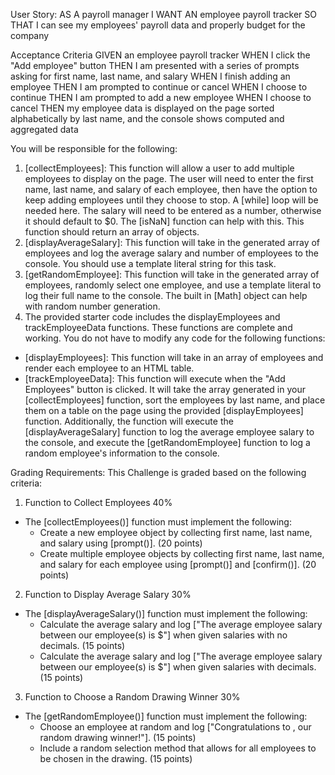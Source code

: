 User Story:
AS A payroll manager
I WANT AN employee payroll tracker
SO THAT I can see my employees' payroll data and properly budget for the company

Acceptance Criteria
GIVEN an employee payroll tracker
WHEN I click the "Add employee" button
THEN I am presented with a series of prompts asking for first name, last name, and salary
WHEN I finish adding an employee
THEN I am prompted to continue or cancel
WHEN I choose to continue
THEN I am prompted to add a new employee
WHEN I choose to cancel
THEN my employee data is displayed on the page sorted alphabetically by last name, and the console shows computed and aggregated data

You will be responsible for the following:
1. [collectEmployees]: This function will allow a user to add multiple employees to display on the page. The user will need to enter the first name, last name, and salary of each employee, then have the option to keep adding employees until they choose to stop. A [while] loop will be needed here. The salary will need to be entered as a number, otherwise it should default to $0. The [isNaN] function can help with this. This function should return an array of objects.
2. [displayAverageSalary]: This function will take in the generated array of employees and log the average salary and number of employees to the console. You should use a template literal string for this task.
3. [getRandomEmployee]: This function will take in the generated array of employees, randomly select one employee, and use a template literal to log their full name to the console. The built in [Math] object can help with random number generation.
4. The provided starter code includes the displayEmployees and trackEmployeeData functions. These functions are complete and working. You do not have to modify any code for the following functions:
- [displayEmployees]: This function will take in an array of employees and render each employee to an HTML table.
- [trackEmployeeData]: This function will execute when the "Add Employees" button is clicked. It will take the array generated in your [collectEmployees] function, sort the employees by last name, and place them on a table on the page using the provided [displayEmployees] function. Additionally, the function will execute the [displayAverageSalary] function to log the average employee salary to the console, and execute the [getRandomEmployee] function to log a random employee's information to the console.


Grading Requirements:
This Challenge is graded based on the following criteria:

1. Function to Collect Employees 40%
- The [collectEmployees()] function must implement the following:
    - Create a new employee object by collecting first name, last name, and salary using [prompt()]. (20 points)
    - Create multiple employee objects by collecting first name, last name, and salary for each employee using [prompt()] and [confirm()]. (20 points)

2. Function to Display Average Salary 30%
- The [displayAverageSalary()] function must implement the following:
    - Calculate the average salary and log ["The average employee salary between our <numberOfEmployees> employee(s) is $<averageSalaryWithTwoDecimals>"] when given salaries with no decimals. (15 points)
    - Calculate the average salary and log ["The average employee salary between our <numberOfEmployees> employee(s) is $<averageSalaryWithTwoDecimals>"] when given salaries with decimals. (15 points)

3. Function to Choose a Random Drawing Winner 30%
- The [getRandomEmployee()] function must implement the following:
    - Choose an employee at random and log ["Congratulations to <employeeFirstName> <employeeLastName>, our random drawing winner!"]. (15 points)
    - Include a random selection method that allows for all employees to be chosen in the drawing. (15 points)
